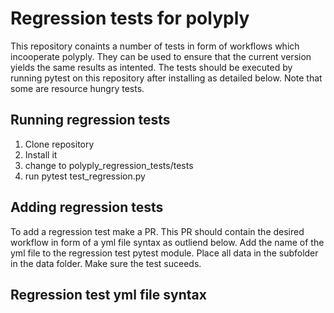 # Regression tests for polyply

This repository conaints a number of tests in form of workflows which incooperate polyply. They can be used to ensure 
that the current version yields the same results as intented. The tests should be executed by running pytest on this
repository after installing as detailed below. Note that some are resource hungry tests. 

## Running regression tests
1. Clone repository
2. Install it
3. change to polyply_regression_tests/tests
4. run pytest test_regression.py

## Adding regression tests
To add a regression test make a PR. This PR should contain the desired workflow in form of a yml file syntax as outliend
below. Add the name of the yml file to the regression test pytest module. Place all data in the subfolder in the data 
folder. Make sure the test suceeds. 

## Regression test yml file syntax
